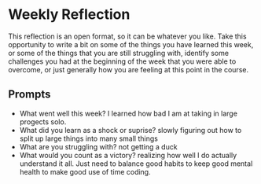 # Weekly Reflection
This reflection is an open format, so it can be whatever you like. Take this opportunity to write a bit on some of the things you have learned this week, or some of the things that you are still struggling with, identify some challenges you had at the beginning of the week that you were able to overcome, or just generally how you are feeling at this point in the course.

## Prompts
- What went well this week?
  I learned how bad I am at taking in large progects solo. 
- What did you learn as a shock or suprise?
  slowly figuring out how to split up large things into many small things
- What are you struggling with?
  not getting a duck
- What would you count as a victory?
  realizing how well I do actually understand it all. Just need to balance good habits to keep good mental health to make good use of time coding.